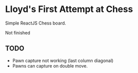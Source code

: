 # Lloyd's First Attempt at Chess

Simple ReactJS Chess board.

Not finished

## TODO
- Pawn capture not working (last column diagonal)
- Pawns can capture on double move.

